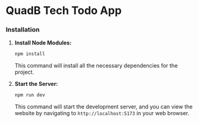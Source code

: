 # QuadB Tech Todo App

### Installation

1. **Install Node Modules:**

    ```bash
    npm install
    ```

    This command will install all the necessary dependencies for the project.

2. **Start the Server:**

    ```bash
    npm run dev
    ```

    This command will start the development server, and you can view the website by navigating to `http://localhost:5173` in your web browser.

